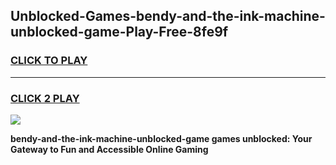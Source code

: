 
## Unblocked-Games-bendy-and-the-ink-machine-unblocked-game-Play-Free-8fe9f
<h3>
<a href="https://premium76.site?title=bendy-and-the-ink-machine-unblocked-game&ref=10A">CLICK TO PLAY</a></h3>
<hr>

<h3>
<a href="https://premium76.site?title=bendy-and-the-ink-machine-unblocked-game&ref=10A">CLICK 2 PLAY</a>
  
</h3>

<a href="https://premium76.site?title=bendy-and-the-ink-machine-unblocked-game&ref=10A"><img src="https://clearcache.store/games.png"></a>


**bendy-and-the-ink-machine-unblocked-game games unblocked: Your Gateway to Fun and Accessible Online Gaming**
